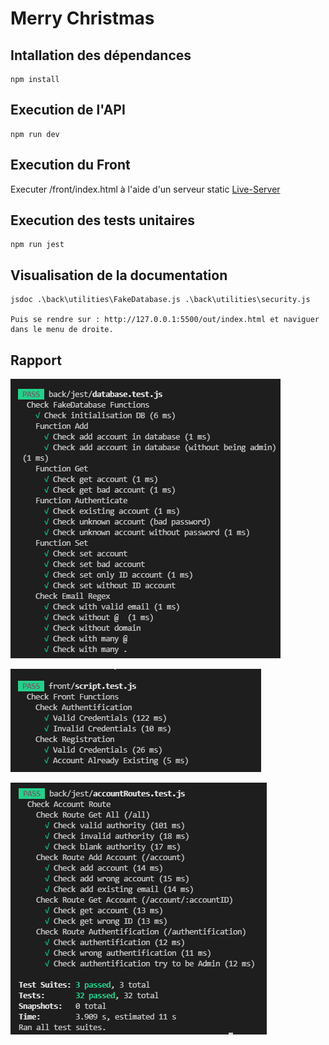 # Merry Christmas

## Intallation des dépendances
```
npm install
```
## Execution de l'API
```
npm run dev
```
## Execution du Front
Executer /front/index.html à l'aide d'un serveur static 
[Live-Server](https://marketplace.visualstudio.com/items?itemName=ritwickdey.LiveServer)

## Execution des tests unitaires
```
npm run jest
```

## Visualisation de la documentation
```
jsdoc .\back\utilities\FakeDatabase.js .\back\utilities\security.js

Puis se rendre sur : http://127.0.0.1:5500/out/index.html et naviguer dans le menu de droite.
```

## Rapport
![alt text](https://raw.githubusercontent.com/Viliprant/test-ipssi/master/readmeIMG/databaseTest.png)

![alt text](https://raw.githubusercontent.com/Viliprant/test-ipssi/master/readmeIMG/FrontTest.png)

![alt text](https://raw.githubusercontent.com/Viliprant/test-ipssi/master/readmeIMG/routeAccountTest.png)